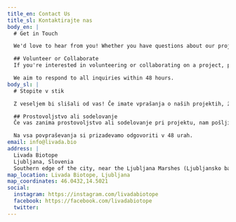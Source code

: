 ```yaml
---
title_en: Contact Us
title_sl: Kontaktirajte nas
body_en: |
  # Get in Touch

  We'd love to hear from you! Whether you have questions about our projects, want to participate in our activities, or are interested in collaborating with us, please feel free to reach out.

  ## Volunteer or Collaborate
  If you're interested in volunteering or collaborating on a project, please send us an email with details about your interests and availability.

  We aim to respond to all inquiries within 48 hours.
body_sl: |
  # Stopite v stik

  Z veseljem bi slišali od vas! Če imate vprašanja o naših projektih, želite sodelovati pri naših aktivnostih ali vas zanima sodelovanje z nami, nam pišite.

  ## Prostovoljstvo ali sodelovanje
  Če vas zanima prostovoljstvo ali sodelovanje pri projektu, nam pošljite e-pošto s podrobnostmi o vaših interesih in razpoložljivosti.

  Na vsa povpraševanja si prizadevamo odgovoriti v 48 urah.
email: info@livada.bio
address: |
  Livada Biotope
  Ljubljana, Slovenia
  Southern edge of the city, near the Ljubljana Marshes (Ljubljansko barje)
map_location: Livada Biotope, Ljubljana
map_coordinates: 46.0432,14.5021
social:
  instagram: https://instagram.com/livadabiotope
  facebook: https://facebook.com/livadabiotope
  twitter: 
---
```

